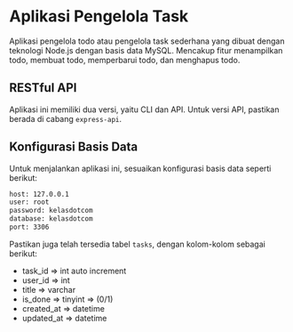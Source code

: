 # Aplikasi Pengelola Task

Aplikasi pengelola todo atau pengelola task sederhana yang dibuat dengan teknologi Node.js dengan basis data MySQL. Mencakup fitur menampilkan todo, membuat todo, memperbarui todo, dan menghapus todo.

## RESTful API

Aplikasi ini memiliki dua versi, yaitu CLI dan API. Untuk versi API, pastikan berada di cabang `express-api`.

## Konfigurasi Basis Data

Untuk menjalankan aplikasi ini, sesuaikan konfigurasi basis data seperti berikut:

```txt
host: 127.0.0.1
user: root
password: kelasdotcom
database: kelasdotcom
port: 3306
```

Pastikan juga telah tersedia tabel `tasks`, dengan kolom-kolom sebagai berikut:

- task_id => int auto increment
- user_id => int
- title => varchar
- is_done => tinyint => (0/1)
- created_at => datetime
- updated_at => datetime
